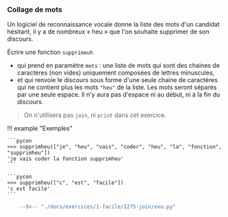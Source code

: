 

### Collage de mots 


Un logiciel de reconnaissance vocale donne la liste des mots d'un candidat hésitant, il y a de nombreux « heu » que l'on souhaite supprimer de son discours.

Écrire une fonction `supprimeuh`

- qui prend en paramètre `mots` : une liste de mots qui sont des chaines de caractères (non vides) uniquement composées de lettres minuscules,
- et qui renvoie le discours sous forme d'une seule chaine de caractères qui ne contient plus les mots `"heu"` de la liste. Les mots seront séparés par une seule espace. Il n'y aura pas d'espace ni au début, ni à la fin du discours.


> On n'utilisera pas `join`, ni `print` dans cet exercice.

!!! example "Exemples"

    ```pycon
    >>> supprimheu(["je", "heu", "vais", "coder", "heu", "la", "fonction", "supprimheu"])
    'je vais coder la fonction supprimheu'
    ```

    ```pycon
    >>> supprimheu(["c", "est", "facile"])
    'c est facile'
    ```


```python
    --8<-- "./docs/exercices/1-facile/1275-join/exo.py"
```

